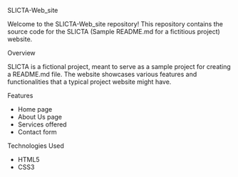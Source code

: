 SLICTA-Web_site

Welcome to the SLICTA-Web_site repository! This repository contains the source code for the SLICTA (Sample README.md for a fictitious project) website.

Overview

SLICTA is a fictional project, meant to serve as a sample project for creating a README.md file. The website showcases various features and functionalities that a typical project website might have.

Features

- Home page
- About Us page
- Services offered
- Contact form

Technologies Used

- HTML5
- CSS3
